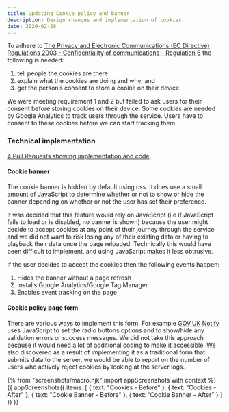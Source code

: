 ```yaml
---
title: Updating Cookie policy and banner
description: Design changes and implementation of cookies.
date: 2020-02-28
---
```


To adhere to [The Privacy and Electronic Communications (EC Directive) Regulations 2003 - Confidentiality of communications - Regulation 6](http://www.legislation.gov.uk/uksi/2003/2426/regulation/6) the following is needed:

1. tell people the cookies are there
2. explain what the cookies are doing and why; and
3. get the person’s consent to store a cookie on their device.

We were meeting requirement 1 and 2 but failed to ask users for their consent before storing cookies on their device. Some cookies are needed by Google Analytics to track users through the service. Users have to consent to these cookies before we can start tracking them.

### Technical implementation

[4 Pull Requests showing implementation and code](https://github.com/DFE-Digital/find-teacher-training/issues?q=label%3Acookie-banner-consent+is%3Aclosed)

#### Cookie banner
The cookie banner is hidden by default using css. It does use a small amount of JavaScript to determine whether or not to show or hide the banner depending on whether or not the user has set their preference.

It was decided that this feature would rely on JavaScript (i.e if JavaScript fails to load or is disabled, no banner is shown) because the user might decide to accept cookies at any point of their journey through the service and we did not want to risk losing any of their existing data or having to playback their data once the page reloaded. Technically this would have been difficult to implement, and using JavaScript makes it less obtrusive.

If the user decides to accept the cookies then the following events happen:
1. Hides the banner without a page refresh
2. Installs Google Analytics/Google Tag Manager.
3. Enables event tracking on the page

#### Cookie policy page form
There are various ways to implement this form. For example [GOV.UK Notify](https://www.notifications.service.gov.uk/cookies) uses JavaScript to set the radio buttons options and to show/hide any validation errors or success messages. We did not take this approach because it would need a lot of additional coding to make it accessible. We also discovered as a result of implementing it as a traditional form that submits data to the server, we would be able to report on the number of users who actively reject cookies by looking at the server logs.


{% from "screenshots/macro.njk" import appScreenshots with context %}
{{ appScreenshots({
  items: [
    { text: "Cookies - Before" },
    { text: "Cookies - After" },
    { text: "Cookie Banner - Before" },
    { text: "Cookie Banner - After" }
  ]
}) }}
